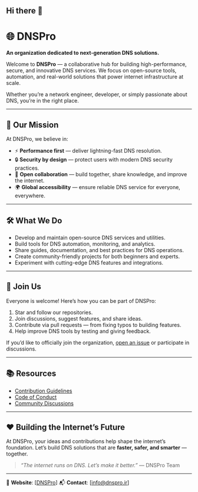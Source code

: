 ## Hi there 👋

# 🌐 DNSPro

**An organization dedicated to next-generation DNS solutions.**

Welcome to **DNSPro** — a collaborative hub for building high-performance, secure, and innovative DNS services.
We focus on open-source tools, automation, and real-world solutions that power internet infrastructure at scale.

Whether you’re a network engineer, developer, or simply passionate about DNS, you’re in the right place.

---

## 🚀 Our Mission

At DNSPro, we believe in:

* ⚡ **Performance first** — deliver lightning-fast DNS resolution.
* 🔒 **Security by design** — protect users with modern DNS security practices.
* 🤝 **Open collaboration** — build together, share knowledge, and improve the internet.
* 🌍 **Global accessibility** — ensure reliable DNS service for everyone, everywhere.

---

## 🛠️ What We Do

* Develop and maintain open-source DNS services and utilities.
* Build tools for DNS automation, monitoring, and analytics.
* Share guides, documentation, and best practices for DNS operations.
* Create community-friendly projects for both beginners and experts.
* Experiment with cutting-edge DNS features and integrations.

---

## 🌟 Join Us

Everyone is welcome! Here’s how you can be part of DNSPro:

1. Star and follow our repositories.
2. Join discussions, suggest features, and share ideas.
3. Contribute via pull requests — from fixing typos to building features.
4. Help improve DNS tools by testing and giving feedback.

If you’d like to officially join the organization, [open an issue](https://github.com/DNSProIR/.github/issues) or participate in discussions.

---

## 📚 Resources

* [Contribution Guidelines](https://github.com/DNSProIR/.github/blob/main/CONTRIBUTING.md)
* [Code of Conduct](https://github.com/DNSProIR/.github/blob/main/CODE_OF_CONDUCT.md)
* [Community Discussions](https://github.com/orgs/DNSProIR/discussions)

---

## ❤️ Building the Internet’s Future

At DNSPro, your ideas and contributions help shape the internet’s foundation.
Let’s build DNS solutions that are **faster, safer, and smarter** — together.

> *“The internet runs on DNS. Let’s make it better.”* — DNSPro Team

---

🔗 **Website**: [[DNSPro](https://dnspro.ir)]
📬 **Contact**: [[info@dnspro.ir](mailto:info@dnspro.ir)]
